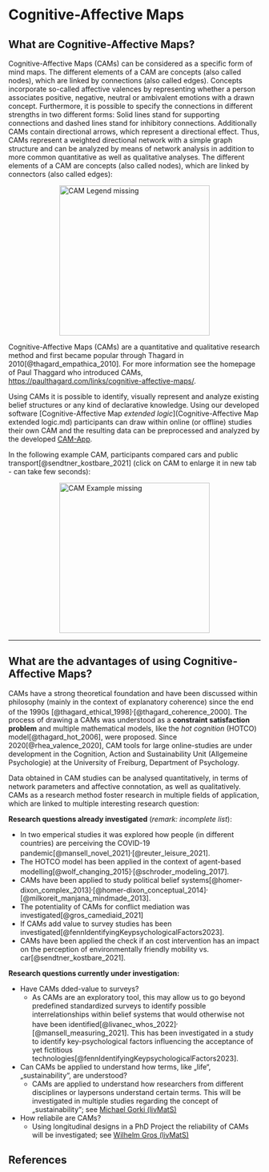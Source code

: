 <style>
.centerImg{
    display: block;
    margin: 0 auto;
}
</style>


Cognitive-Affective Maps
=====

What are Cognitive-Affective Maps?
------------

Cognitive-Affective Maps (CAMs) can be considered as a specific form of mind maps. The different elements of a CAM are concepts (also called nodes), which are linked by connections (also called edges). Concepts incorporate so-called affective valences by representing whether a person associates positive, negative, neutral or ambivalent emotions with a drawn concept. Furthermore, it is possible to specify the connections in different strengths in two different forms: Solid lines stand for supporting connections and dashed lines stand for inhibitory connections. Additionally CAMs contain directional arrows, which represent a directional effect. Thus, CAMs represent a weighted directional network with a simple graph structure and can be analyzed by means of network analysis in addition to more common quantitative as well as qualitative analyses. The different elements of a CAM are concepts (also called nodes), which are linked by connectors (also called edges):

<img src="https://raw.githubusercontent.com/FennStatistics/CAMtools_documentation/master/docs/media/CAM_legend.JPG" alt="CAM Legend missing" style="height:300px;" class="centerImg">

Cognitive-Affective Maps (CAMs) are a quantitative and qualitative research method and first became popular through Thagard in 2010[@thagard_empathica_2010]. For more information see the homepage of Paul Thaggard who introduced CAMs, <a href="https://paulthagard.com/links/cognitive-affective-maps/" target="_blank">https://paulthagard.com/links/cognitive-affective-maps/</a>.


Using CAMs it is possible to identify, visually represent and analyze existing belief structures or any kind of declarative knowledge. Using our developed software [Cognitive-Affective Map *extended logic*](Cognitive-Affective Map extended logic.md) participants can draw within online (or offline) studies their own CAM and the resulting data can be preprocessed and analyzed by the developed [CAM-App](CAM-App.md).


In the following example CAM, participants compared cars and public transport[@sendtner_kostbare_2021] (click on CAM to enlarge it in new tab - can take few seconds): 

<a href="https://raw.githubusercontent.com/FennStatistics/CAMtools_documentation/master/docs/media/CAM_example_sendtner2021.jpg" target="_blank">
  <img alt="CAM Example missing"  style="height:300px;" class="centerImg" src="https://raw.githubusercontent.com/FennStatistics/CAMtools_documentation/master/docs/media/CAM_example_sendtner2021.jpg" />
</a>




***
What are the advantages of using Cognitive-Affective Maps?
----------------

CAMs have a strong theoretical foundation and have been discussed within philosophy (mainly in the context of explanatory coherence) since the end of the 1990s [@thagard_ethical_1998]<sup>,</sup>[@thagard_coherence_2000]. The process of drawing a CAMs was understood as a **constraint satisfaction problem** and multiple mathematical models, like the *hot cognition* (HOTCO) model[@thagard_hot_2006], were proposed. Since 2020[@rhea_valence_2020], CAM tools for large online-studies are under development in the Cognition, Action and Sustainability Unit (Allgemeine Psychologie) at the University of Freiburg, Department of Psychology. 

Data obtained in CAM studies can be analysed quantitatively, in terms of network parameters and affective connotation, as well as qualitatively. CAMs as a research method foster research in multiple fields of application, which are linked to multiple interesting research question: 

**Research questions already investigated** (*remark: incomplete list*):

* In two emperical studies it was explored how people (in different countries) are perceiving the COVID-19 pandemic[@mansell_novel_2021]<sup>,</sup>[@reuter_leisure_2021].
* The HOTCO model has been applied in the context of agent-based modelling[@wolf_changing_2015]<sup>,</sup>[@schroder_modeling_2017].
* CAMs have been applied to study political belief systems[@homer-dixon_complex_2013]<sup>,</sup>[@homer-dixon_conceptual_2014]<sup>,</sup>[@milkoreit_manjana_mindmade_2013].
* The potentiality of CAMs for conflict mediation was investigated[@gros_camediaid_2021]
* If CAMs add value to survey studies has been investigated[@fennIdentifyingKeypsychologicalFactors2023].
* CAMs have been applied the check if an cost intervention has an impact on the perception of environmentally friendly mobility vs. car[@sendtner_kostbare_2021].


**Research questions currently under investigation:**

* Have CAMs dded-value to surveys? 
    * As CAMs are an exploratory tool, this may allow us to go beyond predefined standardized surveys to identify possible interrelationships within belief systems that would otherwise not have been identified[@livanec_whos_2022]<sup>,</sup>[@mansell_measuring_2021]. This has been investigated in a study to identify key-psychological factors influencing the acceptance of yet fictitious technologies[@fennIdentifyingKeypsychologicalFactors2023].
* Can CAMs be applied to understand how terms, like „life“, „sustainability“, are understood?
    * CAMs are applied to understand how researchers from different disciplines or laypersons understand certain terms. This will be investigated in multiple studies regarding the concept of „sustainability“; see <a href="https://www.livmats.uni-freiburg.de/en/people/phd-and-postdoc-students/michael-gorki" target="_blank">Michael Gorki (livMatS)</a>
* How reliabile are CAMs?
    * Using longitudinal designs in a PhD Project the reliability of CAMs will be investigated; see <a href="https://www.livmats.uni-freiburg.de/en/people/phd-and-postdoc-students/wilhelm-gros" target="_blank">Wilhelm Gros (livMatS)</a>
    
    




References
----------------